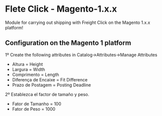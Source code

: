 # Flete Click - Magento-1.x.x
Module for carrying out shipping with Freight Click on the Magento 1.x.x platform!

## Configuration on the Magento 1 platform

1º Create the following attributes in Catalog->Attributes->Manage Attributes
- Altura				= Height
- Largura				= Width
- Comprimento			= Length
- Diferença de Encaixe	= Fit Difference
- Prazo de Postagem		= Posting Deadline

2º Establezca el factor de tamaño y peso.
- Fator de Tamanho  = 100
- Fator de Peso     = 1000
